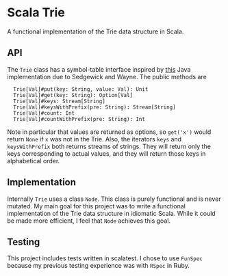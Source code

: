 # Scala Trie

A functional implementation of the Trie data structure in Scala.

## API

The `Trie` class has a symbol-table interface inspired by [this](http://algs4.cs.princeton.edu/52trie/TST.java.html) Java implementation due to Sedgewick and Wayne.
The public methods are
```
  Trie[Val]#put(key: String, value: Val): Unit
  Trie[Val]#get(key: String): Option[Val]
  Trie[Val]#keys: Stream[String]
  Trie[Val]#keysWithPrefix(pre: String): Stream[String]
  Trie[Val]#count: Int
  Trie[Val]#countWithPrefix(pre: String): Int
```
Note in particular that values are returned as options, so `get('x')` would return `None` if `x` was not in the Trie.
Also, the iterators `keys` and `keysWithPrefix` both returns streams of strings.
They will return only the keys corresponding to actual values, and they will return those keys in alphabetical order.

## Implementation

Internally `Trie` uses a class `Node`.
This class is purely functional and is never mutated.
My main goal for this project was to write a functional implementation of the Trie data structure in idiomatic Scala.
While it could be made more efficient, I feel that `Node` achieves this goal.

## Testing

This project includes tests written in scalatest.
I chose to use `FunSpec` because my previous testing experience was with `RSpec` in Ruby.
